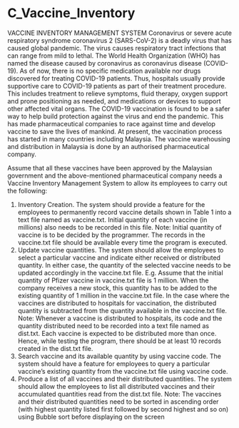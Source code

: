 # C_Vaccine_Inventory

VACCINE INVENTORY MANAGEMENT SYSTEM
Coronavirus or severe acute respiratory syndrome coronavirus 2 (SARS-CoV-2) is a deadly
virus that has caused global pandemic. The virus causes respiratory tract infections that
can range from mild to lethal. The World Health Organization (WHO) has named the
disease caused by coronavirus as coronavirus disease (COVID-19).
As of now, there is no specific medication available nor drugs discovered for treating
COVID-19 patients. Thus, hospitals usually provide supportive care to COVID-19 patients
as part of their treatment procedure. This includes treatment to relieve symptoms, fluid
therapy, oxygen support and prone positioning as needed, and medications or devices to
support other affected vital organs.
The COVID-19 vaccination is found to be a safer way to help build protection against the
virus and end the pandemic. This has made pharmaceutical companies to race against time
and develop vaccine to save the lives of mankind. At present, the vaccination process has
started in many countries including Malaysia. The vaccine warehousing and distribution in
Malaysia is done by an authorised pharmaceutical company. 

Assume that all these vaccines have been approved by the Malaysian government and the
above-mentioned pharmaceutical company needs a Vaccine Inventory Management
System to allow its employees to carry out the following:
1. Inventory Creation. The system should provide a feature for the employees to
permanently record vaccine details shown in Table 1 into a text file named as
vaccine.txt. Initial quantity of each vaccine (in millions) also needs to be recorded in
this file.
Note: Initial quantity of vaccine is to be decided by the programmer. The records in the
vaccine.txt file should be available every time the program is executed.
2. Update vaccine quantities. The system should allow the employees to select a
particular vaccine and indicate either received or distributed quantity. In either case, the
quantity of the selected vaccine needs to be updated accordingly in the vaccine.txt file.
E.g. Assume that the initial quantity of Pfizer vaccine in vaccine.txt file is 1 million.
When the company receives a new stock, this quantity has to be added to the existing
quantity of 1 million in the vaccine.txt file. In the case where the vaccines are distributed
to hospitals for vaccination, the distributed quantity is subtracted from the quantity
available in the vaccine.txt file.
Note: Whenever a vaccine is distributed to hospitals, its code and the quantity
distributed need to be recorded into a text file named as dist.txt. Each vaccine is
expected to be distributed more than once. Hence, while testing the program, there
should be at least 10 records created in the dist.txt file.
3. Search vaccine and its available quantity by using vaccine code. The system should
have a feature for employees to query a particular vaccine’s existing quantity from the
vaccine.txt file using vaccine code.
4. Produce a list of all vaccines and their distributed quantities. The system should allow
the employees to list all distributed vaccines and their accumulated quantities read from
the dist.txt file.
Note: The vaccines and their distributed quantities need to be sorted in ascending order
(with highest quantity listed first followed by second highest and so on) using Bubble
sort before displaying on the screen
